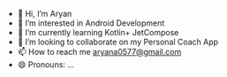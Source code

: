 - 👋 Hi, I’m Aryan
- 👀 I’m interested in Android Development
- 🌱 I’m currently learning Kotlin+ JetCompose
- 💞️ I’m looking to collaborate on my Personal Coach App
- 📫 How to reach me aryana0577@gmail.com 
- 😄 Pronouns: ...
  

<!---
Aryan0577/Aryan0577 is a ✨ special ✨ repository because its `README.md` (this file) appears on your GitHub profile.
You can click the Preview link to take a look at your changes.
--->
